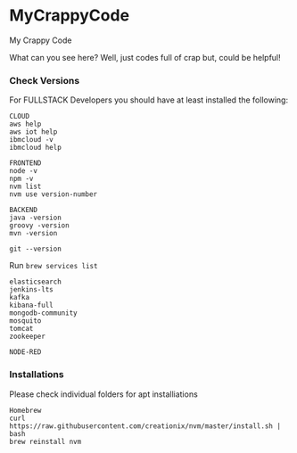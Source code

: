 # MyCrappyCode
My Crappy Code

What can you see here?
Well, just codes full of crap but, could be helpful!

### Check Versions
For FULLSTACK Developers you should have at least installed the following:

```
CLOUD
aws help
aws iot help
ibmcloud -v
ibmcloud help
```

```
FRONTEND
node -v
npm -v
nvm list
nvm use version-number
```

```
BACKEND
java -version
groovy -version
mvn -version
```

```
git --version
```

Run `brew services list`
```
elasticsearch
jenkins-lts
kafka
kibana-full
mongodb-community
mosquito
tomcat
zookeeper
```

```
NODE-RED
```

### Installations
Please check individual folders for apt installiations

```
Homebrew
curl https://raw.githubusercontent.com/creationix/nvm/master/install.sh | bash
brew reinstall nvm
```
